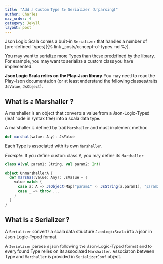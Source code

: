 ```yaml
---
title: "Add a Custom Type to Serializer (Unparsing)"
author: Charles
nav_order: 4
category: Jekyll
layout: post
---
```


Json Logic Scala comes a built-in `Serializer` that handles a number of
[pre-defined Types]({% link _posts/concept-of-types.md %}).

You may want to serialize more Types than those predefined by the library. For example,
you may want to serialize a custom class you have implemented.

**Json Logic Scala relies on the Play-Json library** You may need to read the
Play-Json documentation (or at least understand the following classes/traits 
`JsValue`, `JsObject`).

## What is a Marshaller ?

A marshaller is an object that converts a value from a Json-Logic-Typed
(leaf node in syntax tree) into a scala data type.

A marshaller is defined by trait `Marshaller` and must implement method

```scala
def marshal(value: Any): JsValue
```

Each Type is associated with its own `Marshaller`.

*Example*:
If you define custom class A, you may define its `Marshaller`
```scala
class A(val param1: String, val param2: Int)

object UnmarshallerA {
  def marshal(value: Any): JsValue = {
    value match {
      case a: A => JsObject(Map("param1" -> JsString(a.param1), "param2" -> JsNumber(a.param2)))
      case _ => throw ...
    }
  }
}
```

## What is a Serializer ?

A `Serializer` converts a scala data structure `JsonLogicScala` into a json in Json-Logic-Typed format.

A `Serializer` parses a json following the Json-Logic-Typed format and to every found Type
relies on its associated `Marshaller`.
Association between Type and `Marshaller` is provided in `SerializerConf` object.
